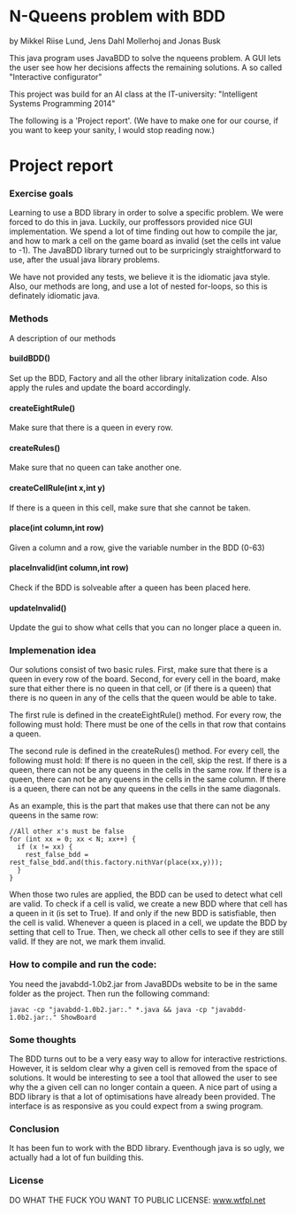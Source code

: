 N-Queens problem with BDD
=========================
by Mikkel Riise Lund, Jens Dahl Mollerhoj and Jonas Busk

This java program uses JavaBDD to solve the nqueens problem. A GUI lets the
user see how her decisions affects the remaining solutions. A so called "Interactive configurator"

This project was build for an AI class at the IT-university:
"Intelligent Systems Programming 2014"

The following is a 'Project report'. (We have to make one for our course, if you
want to keep your sanity, I would stop reading now.)

Project report
==============

### Exercise goals

Learning to use a BDD library in order to solve a specific problem. We were
forced to do this in java. Luckily, our proffessors provided nice GUI
implementation. We spend a lot of time finding out how to compile the jar,
and how to mark a cell on the game board as invalid (set the cells int value to -1).
The JavaBDD library turned out to be surpricingly straightforward to use, after the usual java library problems.

We have not provided any tests, we believe it is the idiomatic java style. Also, our methods are long, and use a lot of nested for-loops, so this is definately idiomatic java.

### Methods
A description of our methods
#### buildBDD()
Set up the BDD, Factory and all the other library initalization code. Also apply the rules and update the board accordingly.
#### createEightRule()
Make sure that there is a queen in every row.
#### createRules()
Make sure that no queen can take another one.
#### createCellRule(int x,int y)
If there is a queen in this cell, make sure that she cannot be taken.
#### place(int column,int row)
Given a column and a row, give the variable number in the BDD (0-63)
#### placeInvalid(int column,int row)
Check if the BDD is solveable after a queen has been placed here.
#### updateInvalid()
Update the gui to show what cells that you can no longer place a queen in.

### Implemenation idea
Our solutions consist of two basic rules. First, make sure that there is a queen in every row of the board.
Second, for every cell in the board, make sure that either there is no queen in that cell, or (if there is a queen) that
there is no queen in any of the cells that the queen would be able to take.

The first rule is defined in the createEightRule() method. For every row, the following must hold:
There must be one of the cells in that row that contains a queen.

The second rule is defined in the createRules() method. For every cell, the following must hold:
If there is no queen in the cell, skip the rest.
If there is a queen, there can not be any queens in the cells in the same row.
If there is a queen, there can not be any queens in the cells in the same column.
If there is a queen, there can not be any queens in the cells in the same diagonals.

As an example, this is the part that makes use that  there can not be any queens in the same row:
````
//All other x's must be false
for (int xx = 0; xx < N; xx++) {
  if (x != xx) {
    rest_false_bdd = rest_false_bdd.and(this.factory.nithVar(place(xx,y)));
  }
}
````
When those two rules are applied, the BDD can be used to detect what cell are valid. To check if a cell is valid, we create a new BDD where that cell has a queen in it (is set to True). If and only if the new BDD is satisfiable, then the cell is valid. Whenever a queen is placed in a cell, we update the BDD by setting that cell to True. Then, we check all other cells to see if they are still valid. If they are not, we mark them invalid.

### How to compile and run the code:
You need the javabdd-1.0b2.jar from JavaBDDs website to be in the same folder as the project. Then run the following command:
````
javac -cp "javabdd-1.0b2.jar:." *.java && java -cp "javabdd-1.0b2.jar:." ShowBoard
````

### Some thoughts
The BDD turns out to be a very easy way to allow for interactive restrictions. However, it is seldom clear why a given cell is removed from the space of solutions. It would be interesting to see a tool that allowed the user to see why the a given cell can no longer contain a queen.
A nice part of using a BDD library is that a lot of optimisations have already been provided. The interface is as responsive as you could expect from a swing program.

### Conclusion
It has been fun to work with the BDD library. Eventhough java is so ugly, we actually had a lot of fun building this.

### License
DO WHAT THE FUCK YOU WANT TO PUBLIC LICENSE: www.wtfpl.net
